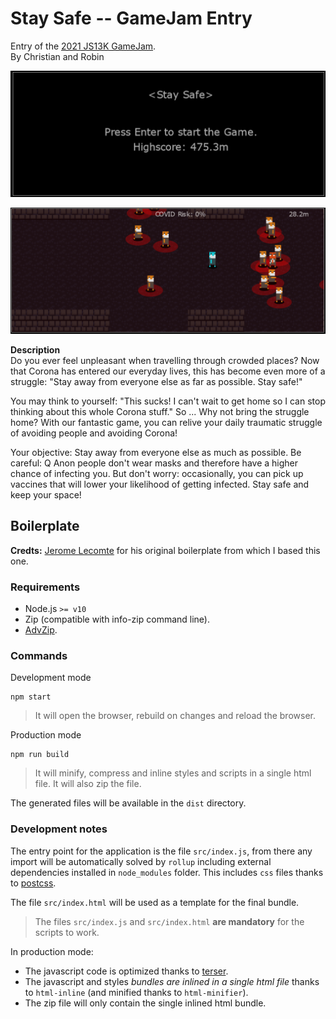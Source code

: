 # Stay Safe -- GameJam Entry

Entry of the [2021 JS13K GameJam](https://js13kgames.com/entries/stay-safe).  
By Christian and Robin

![Menu Screen](img/menu.png)

![Gameplay](img/gameplay.png)

**Description**  
Do you ever feel unpleasant when travelling through crowded places? Now that Corona has entered
our everyday lives, this has become even more of a struggle: "Stay away from everyone else as
far as possible. Stay safe!"

You may think to yourself: "This sucks! I can't wait to get home so I can stop thinking about
this whole Corona stuff."
So ... Why not bring the struggle home? With our fantastic game, you can relive your daily
traumatic struggle of avoiding people and avoiding Corona!

Your objective: Stay away from everyone else as much as possible. Be careful: Q Anon people
don't wear masks and therefore have a higher chance of infecting you. But don't worry:
occasionally, you can pick up vaccines that will lower your likelihood of getting infected.
Stay safe and keep your space!

## Boilerplate

**Credts:** [Jerome Lecomte](https://github.com/herebefrogs) for his original boilerplate from which I based this one.

### Requirements
- Node.js `>= v10`
- Zip (compatible with info-zip command line).
- [AdvZip](https://github.com/amadvance/advancecomp).

### Commands

Development mode

```
npm start
```

> It will open the browser, rebuild on changes and reload the browser.

Production mode
```
npm run build
```

> It will minify, compress and inline styles and scripts in a single html file. It will also zip the file.

The generated files will be available in the `dist` directory.

### Development notes

The entry point for the application is the file `src/index.js`, from there any import will be automatically solved by `rollup` including external dependencies installed in `node_modules` folder. This includes `css` files thanks to [postcss](https://github.com/postcss/postcss).

The file `src/index.html` will be used as a template for the final bundle.

> The files `src/index.js` and `src/index.html` **are mandatory** for the scripts to work.

In production mode:

- The javascript code is optimized thanks to [terser](https://github.com/terser/terser).
- The javascript and styles _bundles are inlined in a single html file_ thanks to `html-inline` (and minified thanks to `html-minifier`).
- The zip file will only contain the single inlined html bundle.
